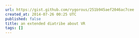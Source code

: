 ```yaml
---
url: https://gist.github.com/rygorous/251b945aef2046ac7cee
created_at: 2014-07-26 00:25 UTC
published: false
title: an extended diatribe about VR
tags: []
---
```



